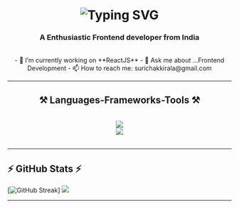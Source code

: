 <h1 align='center'>
  <img src="https://readme-typing-svg.demolab.com?font=Fira+Code&weight=600&size=22&pause=1000&color=3F00F7&random=false&width=535&lines=Hi+There!+👋;+I'm+Surendra+Kumar!👋;" alt="Typing SVG" />
</h1>
<h3 align="center">A Enthusiastic Frontend developer from India</h3>

<br/>

<div align="center">
- 🔭 I’m currently working on **ReactJS**
- 💬 Ask me about ...Frontend Development
- 📫 How to reach me: surichakkirala@gmail.com
</div>
 <hr/>
 
<h2 align="center">⚒️ Languages-Frameworks-Tools ⚒️</h2>
<br/>
<div align="center">
    <img src="https://skillicons.dev/icons?i=react,mui,html,css,vscode,github,tailwind,git," />
    <br>
    <img src="https://skillicons.dev/icons?i=javascript,firebase,mongodb,c,nextjs,mysql" />
</div>

<br/>
<hr/>

## **⚡ GitHub Stats ⚡**
[![GitHub Streak](https://github-readme-streak-stats.herokuapp.com?user=surichakkirala&theme=highcontrast&include_all_commits=false&count_private=true&layout=compact)]
 ![](https://github-readme-stats.vercel.app/api/top-langs/?username=surichakkirala&theme=highcontrast&include_all_commits=false&count_private=true&layout=compact)
<br/>

<hr/>

<br/>
